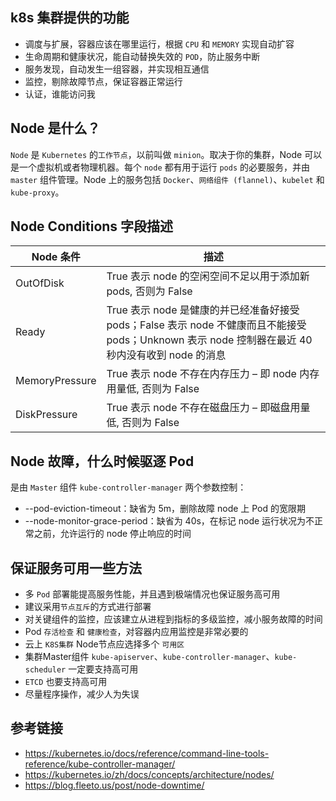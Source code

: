 ## k8s 集群提供的功能

- 调度与扩展，容器应该在哪里运行，根据 `CPU` 和 `MEMORY` 实现自动扩容
- 生命周期和健康状况，能自动替换失效的 `POD`，防止服务中断
- 服务发现，自动发生一组容器，并实现相互通信
- 监控，剔除故障节点，保证容器正常运行
- 认证，谁能访问我

## Node 是什么？

`Node` 是 `Kubernetes` 的`工作节点`，以前叫做 `minion`。取决于你的集群，Node 可以是一个虚拟机或者物理机器。每个 `node` 都有用于运行 `pods` 的必要服务，并由 `master` 组件管理。Node 上的服务包括 `Docker`、`网络组件 (flannel)`、`kubelet` 和 `kube-proxy`。


## Node Conditions 字段描述

Node 条件 | 描述
---|---
OutOfDisk | True 表示 node 的空闲空间不足以用于添加新 pods, 否则为 False
Ready | True 表示 node 是健康的并已经准备好接受 pods；False 表示 node 不健康而且不能接受 pods；Unknown 表示 node 控制器在最近 40 秒内没有收到 node 的消息
MemoryPressure | True 表示 node 不存在内存压力 – 即 node 内存用量低, 否则为 False
DiskPressure | True 表示 node 不存在磁盘压力 – 即磁盘用量低, 否则为 False

## Node 故障，什么时候驱逐 Pod

是由 `Master` 组件 `kube-controller-manager` 两个参数控制：

- --pod-eviction-timeout：缺省为 5m，删除故障 node 上 Pod 的宽限期
- --node-monitor-grace-period：缺省为 40s，在标记 node 运行状况为不正常之前，允许运行的 node 停止响应的时间

## 保证服务可用一些方法

- 多 `Pod` 部署能提高服务性能，并且遇到极端情况也保证服务高可用
- 建议采用`节点互斥`的方式进行部署
- 对关键组件的监控，应该建立从进程到指标的多级监控，减小服务故障的时间
- Pod `存活检查` 和 `健康检查`，对容器内应用监控是非常必要的
- 云上 `K8S集群` Node节点应选择多个 `可用区`
- 集群Master组件 `kube-apiserver`、`kube-controller-manager`、`kube-scheduler` 一定要支持高可用
- `ETCD` 也要支持高可用
- 尽量程序操作，减少人为失误

## 参考链接

- https://kubernetes.io/docs/reference/command-line-tools-reference/kube-controller-manager/
- https://kubernetes.io/zh/docs/concepts/architecture/nodes/
- https://blog.fleeto.us/post/node-downtime/
